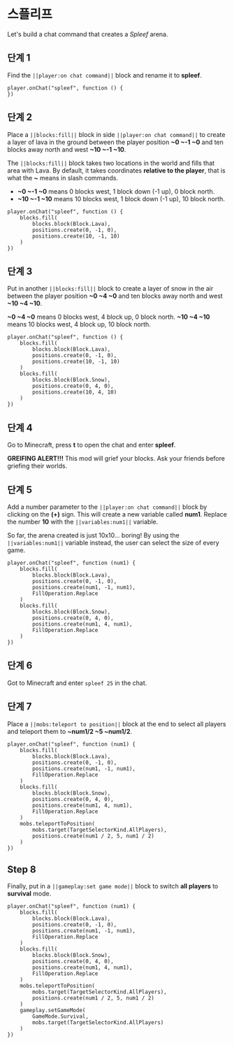 # 스플리프

Let's build a chat command that creates a *Spleef* arena.

## 단계 1

Find the `||player:on chat command||` block and rename it to **spleef**.

```blocks
player.onChat("spleef", function () {
})
```

## 단계 2

Place a `||blocks:fill||` block in side `||player:on chat command||` to create a layer of lava in the ground between the player position **~0 ~-1 ~0** and ten blocks away north and west **~10 ~-1 ~10**.

The `||blocks:fill||` block takes two locations in the world and fills that area with Lava. By default, it takes coordinates **relative to the player**, that is what the **~** means in slash commands.

* **~0 ~-1 ~0** means 0 blocks west, 1 block down (-1 up), 0 block north.
* **~10 ~-1 ~10** means 10 blocks west, 1 block down (-1 up), 10 block north.

```blocks
player.onChat("spleef", function () {
    blocks.fill(
        blocks.block(Block.Lava),
        positions.create(0, -1, 0),
        positions.create(10, -1, 10)
    )
})
```

## 단계 3

Put in another `||blocks:fill||` block to create a layer of snow in the air between the player position **~0 ~4 ~0** and ten blocks away north and west **~10 ~4 ~10**.

**~0 ~4 ~0** means 0 blocks west, 4 block up, 0 block north. **~10 ~4 ~10** means 10 blocks west, 4 block up, 10 block north.

```blocks
player.onChat("spleef", function () {
    blocks.fill(
        blocks.block(Block.Lava),
        positions.create(0, -1, 0),
        positions.create(10, -1, 10)
    )
    blocks.fill(
        blocks.block(Block.Snow),
        positions.create(0, 4, 0),
        positions.create(10, 4, 10)
    )
})
```

## 단계 4

Go to Minecraft, press **t** to open the chat and enter **spleef**.

**GREIFING ALERT!!!** This mod will grief your blocks. Ask your friends before griefing their worlds.

## 단계 5

Add a number parameter to the `||player:on chat command||` block by clicking on the **(+)** sign. This will create a new variable called **num1**. Replace the number **10** with the `||variables:num1||` variable.

So far, the arena created is just 10x10... boring! By using the `||variables:num1||` variable instead, the user can select the size of every game.

```blocks
player.onChat("spleef", function (num1) {
    blocks.fill(
        blocks.block(Block.Lava),
        positions.create(0, -1, 0),
        positions.create(num1, -1, num1),
        FillOperation.Replace
    )
    blocks.fill(
        blocks.block(Block.Snow),
        positions.create(0, 4, 0),
        positions.create(num1, 4, num1),
        FillOperation.Replace
    )
})
```

## 단계 6

Got to Minecraft and enter `spleef 25` in the chat.

## 단계 7

Place a `||mobs:teleport to position||` block at the end to select all players and teleport them to **~num1/2 ~5 ~num1/2**.

```blocks
player.onChat("spleef", function (num1) {
    blocks.fill(
        blocks.block(Block.Lava),
        positions.create(0, -1, 0),
        positions.create(num1, -1, num1),
        FillOperation.Replace
    )
    blocks.fill(
        blocks.block(Block.Snow),
        positions.create(0, 4, 0),
        positions.create(num1, 4, num1),
        FillOperation.Replace
    )
    mobs.teleportToPosition(
        mobs.target(TargetSelectorKind.AllPlayers),
        positions.create(num1 / 2, 5, num1 / 2)
    )
})
```

## Step 8

Finally, put in a `||gameplay:set game mode||` block to switch **all players** to **survival** mode.

```blocks
player.onChat("spleef", function (num1) {
    blocks.fill(
        blocks.block(Block.Lava),
        positions.create(0, -1, 0),
        positions.create(num1, -1, num1),
        FillOperation.Replace
    )
    blocks.fill(
        blocks.block(Block.Snow),
        positions.create(0, 4, 0),
        positions.create(num1, 4, num1),
        FillOperation.Replace
    )
    mobs.teleportToPosition(
        mobs.target(TargetSelectorKind.AllPlayers),
        positions.create(num1 / 2, 5, num1 / 2)
    )
    gameplay.setGameMode(
        GameMode.Survival,
        mobs.target(TargetSelectorKind.AllPlayers)
    )
})
```
